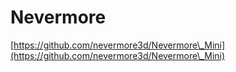 # Nevermore

[https://github.com/nevermore3d/Nevermore\_Mini](https://github.com/nevermore3d/Nevermore\_Mini)
